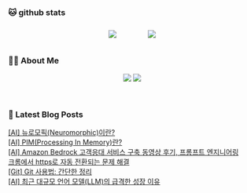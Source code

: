 
###  🐱 github stats  

<div id="main" align="center">
    <img src="https://github-readme-stats.vercel.app/api?username=peterica&count_private=true&show_icons=true&theme=radical"
        style="height: auto; margin-left: 20px; margin-right: 20px; padding: 10px;"/>
    <img src="https://github-readme-stats.vercel.app/api/top-langs/?username=peterica&layout=compact"   
        style="height: auto; margin-left: 20px; margin-right: 20px; padding: 10px;"/>
</div>

###  💁‍♀️ About Me  
<p align="center">
    <a href="https://peterica.tistory.com/"><img src="https://img.shields.io/badge/Blog-FF5722?style=flat-square&logo=Blogger&logoColor=white"/></a>
    <a href="mailto:ilovefran.ofm@gmail.com"><img src="https://img.shields.io/badge/Gmail-d14836?style=flat-square&logo=Gmail&logoColor=white&link=ilovefran.ofm@gmail.com"/></a>
</p>

<br>

### 📕 Latest Blog Posts   

<a href ="https://peterica.tistory.com/766"> [AI] 뉴로모픽(Neuromorphic)이란? </a> <br>
<a href ="https://peterica.tistory.com/767"> [AI] PIM(Processing In Memory)란? </a> <br>
<a href ="https://peterica.tistory.com/764"> [AI] Amazon Bedrock  고객응대 서비스 구축 동영상 후기, 프롬프트 엔지니어링 </a> <br>
<a href ="https://peterica.tistory.com/763"> 크롬에서 https로 자동 전환되는 문제 해결 </a> <br>
<a href ="https://peterica.tistory.com/780"> [Git] Git 사용법: 간단한 정리 </a> <br>
<a href ="https://peterica.tistory.com/762"> [AI] 최근 대규모 언어 모델(LLM)의 급격한 성장 이유 </a> <br>
